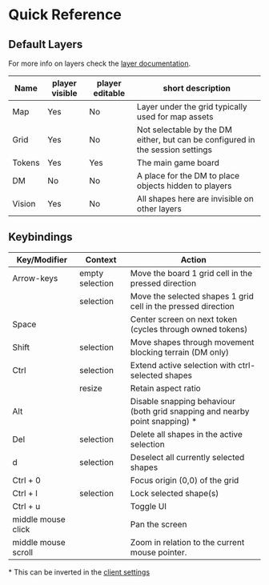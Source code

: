 # Quick Reference

## Default Layers

For more info on layers check the [layer documentation](/docs/dm/layers/).

| Name   | player visible | player editable | short description                                                              |
| ------ | -------------- | --------------- | ------------------------------------------------------------------------------ |
| Map    | Yes            | No              | Layer under the grid typically used for map assets                             |
| Grid   | Yes            | No              | Not selectable by the DM either, but can be configured in the session settings |
| Tokens | Yes            | Yes             | The main game board                                                            |
| DM     | No             | No              | A place for the DM to place objects hidden to players                          |
| Vision | Yes            | No              | All shapes here are invisible on other layers                                  |

## Keybindings

| Key/Modifier        | Context         | Action                                                                       |
| ------------------- | --------------- | ---------------------------------------------------------------------------- |
| Arrow-keys          | empty selection | Move the board 1 grid cell in the pressed direction                          |
|                     | selection       | Move the selected shapes 1 grid cell in the pressed direction                |
| Space               |                 | Center screen on next token (cycles through owned tokens)                    |
| Shift               | selection       | Move shapes through movement blocking terrain (DM only)                      |
| Ctrl                | selection       | Extend active selection with ctrl-selected shapes                            |
|                     | resize          | Retain aspect ratio                                                          |
| Alt                 |                 | Disable snapping behaviour (both grid snapping and nearby point snapping) \* |
| Del                 | selection       | Delete all shapes in the active selection                                    |
| d                   | selection       | Deselect all currently selected shapes                                       |
| Ctrl + 0            |                 | Focus origin (0,0) of the grid                                               |
| Ctrl + l            | selection       | Lock selected shape(s)                                                       |
| Ctrl + u            |                 | Toggle UI                                                                    |
| middle mouse click  |                 | Pan the screen                                                               |
| middle mouse scroll |                 | Zoom in relation to the current mouse pointer.                               |

\* This can be inverted in the [client settings](/docs/player/settings/)
